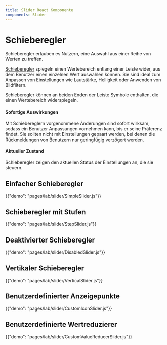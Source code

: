 ```yaml
---
title: Slider React Komponente
components: Slider
---
```

# Schieberegler

<p class="description">Schieberegler erlauben es Nutzern, eine Auswahl aus einer Reihe von Werten zu treffen.</p>

[Schieberegler](https://material.io/design/components/sliders.html) spiegeln einen Wertebereich entlang einer Leiste wider, aus dem Benutzer einen einzelnen Wert auswählen können. Sie sind ideal zum Anpassen von Einstellungen wie Lautstärke, Helligkeit oder Anwenden von Bildfiltern.

Schieberegler können an beiden Enden der Leiste Symbole enthalten, die einen Wertebereich widerspiegeln.

#### Sofortige Auswirkungen

Mit Schiebereglern vorgenommene Änderungen sind sofort wirksam, sodass ein Benutzer Anpassungen vornehmen kann, bis er seine Präferenz findet. Sie sollten nicht mit Einstellungen gepaart werden, bei denen die Rückmeldungen von Benutzern nur geringfügig verzögert werden.

#### Aktueller Zustand

Schieberegler zeigen den aktuellen Status der Einstellungen an, die sie steuern.

## Einfacher Schieberegler

{{"demo": "pages/lab/slider/SimpleSlider.js"}}

## Schieberegler mit Stufen

{{"demo": "pages/lab/slider/StepSlider.js"}}

## Deaktivierter Schieberegler

{{"demo": "pages/lab/slider/DisabledSlider.js"}}

## Vertikaler Schieberegler

{{"demo": "pages/lab/slider/VerticalSlider.js"}}

## Benutzerdefinierter Anzeigepunkte

{{"demo": "pages/lab/slider/CustomIconSlider.js"}}

## Benutzerdefinierte Wertreduzierer

{{"demo": "pages/lab/slider/CustomValueReducerSlider.js"}}